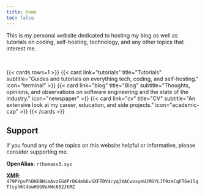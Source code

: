 ```yaml
---
title: Home
toc: false
---
```


This is my personal website dedicated to hosting my blog as well as tutorials on coding, self-hosting, technology, and any other topics that interest me.

<br />

{{< cards rows=1 >}}
    {{< card link="tutorials" title="Tutorials" subtitle="Guides and tutorials on everything tech, coding, and self-hosting." icon="terminal" >}}
    {{< card link="blog" title="Blog" subtitle="Thoughts, opinions, and observations on software engineering and the state of the industry." icon="newspaper" >}}
    {{< card link="cv" title="CV" subtitle="An extensive look at my career, education, and side projects." icon="academic-cap" >}}
{{< /cards >}}

## Support
If you found any of the topics on this website helpful or informative, please consider supporting me.

**OpenAlias**: `rthomasv3.xyz`

**XMR**: `479PYpvPhDHEBHimAvzEGdPrDG4mb6vSXFTDV4cyq3XACwvxymUJMGYLJT9zmCqFTGe15qTtsyh6t4owHSG9uXHc652JKRZ`
